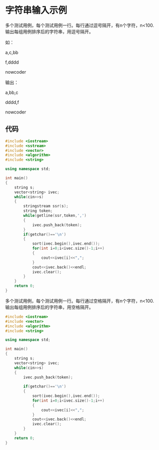 # 字符串输入示例

 多个测试用例，每个测试用例一行。每行通过逗号隔开，有n个字符，n<100.\
 输出每组用例排序后的字符串，用逗号隔开。
 
 如：
 
a,c,bb

f,dddd

nowcoder

输出：

a,bb,c

dddd,f

nowcoder

## 代码

```C++
#include <iostream>
#include <sstream>
#include <vector>
#include <algorithm>
#include <string>

using namespace std;

int main()
{
    string s;
    vector<string> ivec;
    while(cin>>s)
    {
        stringstream ssr(s);
        string token;
        while(getline(ssr,token,',')
        {
            ivec.push_back(token);
        }
        if(getchar()=='\n')
        {
            sort(ivec.begin(),ivec.end());
            for(int i=0;i<ivec.size()-1;i++)
            {
                cout<<ivec[i]<<",";
            }
            cout<<ivec.back()<<endl;
            ivec.clear();
        }
    }
    return 0;
}
```

多个测试用例，每个测试用例一行。每行通过空格隔开，有n个字符，n<100.\
输出每组用例排序后的字符串，用空格隔开。

```C++
#include <iostream>
#include <vector>
#include <algorithm>
#include <string>

using namespace std;

int main()
{
    string s;
    vector<string> ivec;
    while(cin>>s)
    {
        ivec.push_back(token);
       
        if(getchar()=='\n')
        {
            sort(ivec.begin(),ivec.end());
            for(int i=0;i<ivec.size()-1;i++)
            {
                cout<<ivec[i]<<",";
            }
            cout<<ivec.back()<<endl;
            ivec.clear();
        }
    }
    return 0;
}
```

